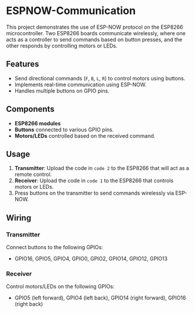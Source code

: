 # ESPNOW-Communication

This project demonstrates the use of ESP-NOW protocol on the ESP8266 microcontroller. Two ESP8266 boards communicate wirelessly, where one acts as a controller to send commands based on button presses, and the other responds by controlling motors or LEDs.

## Features
- Send directional commands (`F`, `B`, `L`, `R`) to control motors using buttons.
- Implements real-time communication using ESP-NOW.
- Handles multiple buttons on GPIO pins.

## Components
- **ESP8266 modules**
- **Buttons** connected to various GPIO pins.
- **Motors/LEDs** controlled based on the received command.

## Usage

1. **Transmitter**: Upload the code in `code 2` to the ESP8266 that will act as a remote control.
2. **Receiver**: Upload the code in `code 1` to the ESP8266 that controls motors or LEDs.
3. Press buttons on the transmitter to send commands wirelessly via ESP-NOW.

## Wiring

### Transmitter
Connect buttons to the following GPIOs:
- GPIO16, GPIO5, GPIO4, GPIO0, GPIO2, GPIO14, GPIO12, GPIO13

### Receiver
Control motors/LEDs on the following GPIOs:
- GPIO5 (left forward), GPIO4 (left back), GPIO14 (right forward), GPIO16 (right back)
